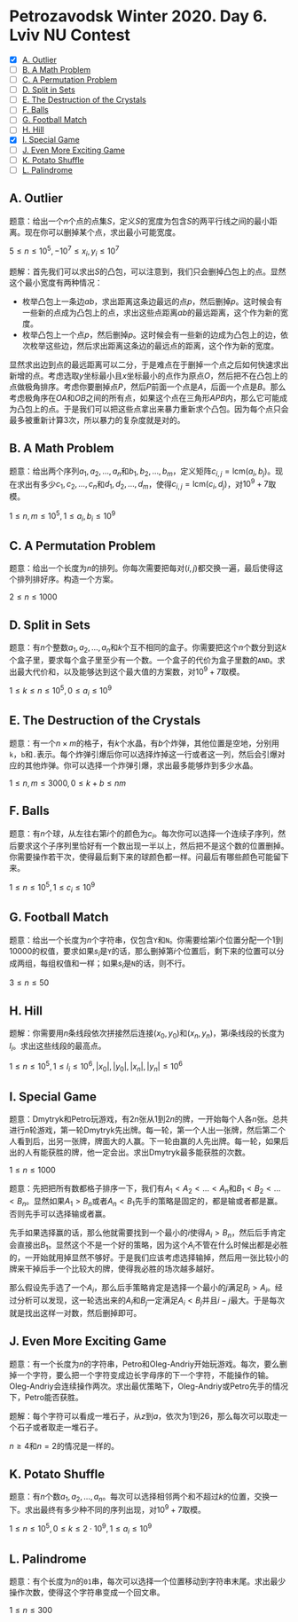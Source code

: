# Petrozavodsk Winter 2020. Day 6. Lviv NU Contest

+ [x] [A. Outlier](https://official.contest.yandex.com/ptz-winter-2020/contest/17020/problems/A6/)
+ [ ] [B. A Math Problem](https://official.contest.yandex.com/ptz-winter-2020/contest/17020/problems/B6/)
+ [ ] [C. A Permutation Problem](https://official.contest.yandex.com/ptz-winter-2020/contest/17020/problems/C6/)
+ [ ] [D. Split in Sets](https://official.contest.yandex.com/ptz-winter-2020/contest/17020/problems/D6/)
+ [ ] [E. The Destruction of the Crystals](https://official.contest.yandex.com/ptz-winter-2020/contest/17020/problems/E6/)
+ [ ] [F. Balls](https://official.contest.yandex.com/ptz-winter-2020/contest/17020/problems/F6/)
+ [ ] [G. Football Match](https://official.contest.yandex.com/ptz-winter-2020/contest/17020/problems/G6/)
+ [ ] [H. Hill](https://official.contest.yandex.com/ptz-winter-2020/contest/17020/problems/H6/)
+ [x] [I. Special Game](https://official.contest.yandex.com/ptz-winter-2020/contest/17020/problems/I6/)
+ [ ] [J. Even More Exciting Game](https://official.contest.yandex.com/ptz-winter-2020/contest/17020/problems/J6/)
+ [ ] [K. Potato Shuffle](https://official.contest.yandex.com/ptz-winter-2020/contest/17020/problems/K6/)
+ [ ] [L. Palindrome](https://official.contest.yandex.com/ptz-winter-2020/contest/17020/problems/L6/)

## A. Outlier

题意：给出一个$n$个点的点集$S$，定义$S$的宽度为包含$S$的两平行线之间的最小距离。现在你可以删掉某个点，求出最小可能宽度。

$5 \le n \le 10^5, -10^7 \le x_i, y_i \le 10^7$

题解：首先我们可以求出$S$的凸包，可以注意到，我们只会删掉凸包上的点。显然这个最小宽度有两种情况：

+ 枚举凸包上一条边$ab$，求出距离这条边最远的点$p$，然后删掉$p$。这时候会有一些新的点成为凸包上的点，求出这些点距离$ab$的最远距离，这个作为新的宽度。
+ 枚举凸包上一个点$p$，然后删掉$p$。这时候会有一些新的边成为凸包上的边，依次枚举这些边，然后求出距离这条边的最远点的距离，这个作为新的宽度。

显然求出边到点的最远距离可以二分，于是难点在于删掉一个点之后如何快速求出新增的点。考虑选取$y$坐标最小且$x$坐标最小的点作为原点$O$，然后把不在凸包上的点做极角排序。考虑你要删掉点$P$，然后$P$前面一个点是$A$，后面一个点是$B$。那么考虑极角序在$OA$和$OB$之间的所有点，如果这个点在三角形$APB$内，那么它可能成为凸包上的点。于是我们可以把这些点拿出来暴力重新求个凸包。因为每个点只会最多被重新计算$3$次，所以暴力的复杂度就是对的。

## B. A Math Problem

题意：给出两个序列$a_1,a_2,\dots,a_n$和$b_1,b_2,\dots,b_m$，定义矩阵$c_{i,j}=\text{lcm}(a_i,b_j)$。现在求出有多少$c_1,c_2,\dots,c_n$和$d_1,d_2,\dots,d_m$，使得$c_{i,j}=\text{lcm}(c_i,d_j)$，对$10^9 + 7$取模。

$1 \le n, m \le 10^5, 1 \le a_i, b_i \le 10^9$

## C. A Permutation Problem

题意：给出一个长度为$n$的排列。你每次需要把每对$(i,j)$都交换一遍，最后使得这个排列排好序。构造一个方案。

$2 \le n \le 1000$

## D. Split in Sets

题意：有$n$个整数$a_1,a_2,\dots,a_n$和$k$个互不相同的盒子。你需要把这个$n$个数分到这$k$个盒子里，要求每个盒子里至少有一个数。一个盒子的代价为盒子里数的`AND`。求出最大代价和，以及能够达到这个最大值的方案数，对$10^9+7$取模。

$1 \le k \le n \le 10^5, 0 \le a_i \le 10^9$

## E. The Destruction of the Crystals

题意：有一个$n \times m$的格子，有$k$个水晶，有$b$个炸弹，其他位置是空地，分别用`k`，`b`和`.`表示。每个炸弹引爆后你可以选择炸掉这一行或者这一列，然后会引爆对应的其他炸弹。你可以选择一个炸弹引爆，求出最多能够炸到多少水晶。

$1 \le n, m \le 3000, 0 \le k+b \le nm$

## F. Balls

题意：有$n$个球，从左往右第$i$个的颜色为$c_i$。每次你可以选择一个连续子序列，然后要求这个子序列里恰好有一个数出现一半以上，然后把不是这个数的位置删掉。你需要操作若干次，使得最后剩下来的球颜色都一样。问最后有哪些颜色可能留下来。

$1 \le n \le 10^5, 1 \le c_i \le 10^9$

## G. Football Match

题意：给出一个长度为$n$个字符串，仅包含`Y`和`N`。你需要给第$i$个位置分配一个$1$到$10000$的权值，要求如果$s_i$是`Y`的话，那么删掉第$i$个位置后，剩下来的位置可以分成两组，每组权值和一样；如果$s_i$是`N`的话，则不行。

$3 \le n \le 50$

## H. Hill

题解：你需要用$n$条线段依次拼接然后连接$(x_0,y_0)$和$(x_n,y_n)$，第$i$条线段的长度为$l_i$。求出这些线段的最高点。

$1 \le n \le 10^5, 1 \le l_i \le 10^6, |x_0|, |y_0|, |x_n|, |y_n| \le 10^6$

## I. Special Game

题意：Dmytryk和Petro玩游戏，有$2n$张从$1$到$2n$的牌，一开始每个人各$n$张。总共进行$n$轮游戏，第一轮Dmytryk先出牌。每一轮，第一个人出一张牌，然后第二个人看到后，出另一张牌，牌面大的人赢。下一轮由赢的人先出牌。每一轮，如果后出的人有能获胜的牌，他一定会出。求出Dmytryk最多能获胜的次数。

$1 \le n \le 1000$

题意：先把把所有数都格子排序一下，我们有$A_1 < A_2 < \dots < A_n$和$B_1 < B_2 < \dots < B_n$。显然如果$A_1 > B_n$或者$A_n < B_1$先手的策略是固定的，都是输或者都是赢。否则先手可以选择输或者赢。

先手如果选择赢的话，那么他就需要找到一个最小的$i$使得$A_i > B_n$，然后后手肯定会直接出$B_1$。显然这个不是一个好的策略，因为这个$A_i$不管在什么时候出都是必胜的，一开始就用掉显然不够好。于是我们应该考虑选择输掉，然后用一张比较小的牌来干掉后手一个比较大的牌，使得我必胜的场次越多越好。

那么假设先手选了一个$A_i$，那么后手策略肯定是选择一个最小的$j$满足$B_j > A_i$。经过分析可以发现，这一轮选出来的$A_i$和$B_j$一定满足$A_i < B_j$并且$i-j$最大。于是每次就是找出这样一对数，然后删掉即可。

## J. Even More Exciting Game

题意：有一个长度为$n$的字符串，Petro和Oleg-Andriy开始玩游戏。每次，要么删掉一个字符，要么把一个字符变成边长字母序的下一个字符，不能操作的输。Oleg-Andriy会连续操作两次。求出最优策略下，Oleg-Andriy或Petro先手的情况下，Petro能否获胜。

题解：每个字符可以看成一堆石子，从$z$到$a$，依次为$1$到$26$，那么每次可以取走一个石子或者取走一堆石子。

$n \ge 4$和$n=2$的情况是一样的。

## K. Potato Shuffle

题意：有$n$个数$a_1,a_2,\dots,a_n$。每次可以选择相邻两个和不超过$k$的位置，交换一下。求出最终有多少种不同的序列出现，对$10^9+7$取模。

$1 \le n \le 10^5, 0 \le k \le 2 \cdot 10^9, 1 \le a_i \le 10^9$

## L. Palindrome

题意：有个长度为$n$的`01`串，每次可以选择一个位置移动到字符串末尾。求出最少操作次数，使得这个字符串变成一个回文串。

$1 \le n \le 300$